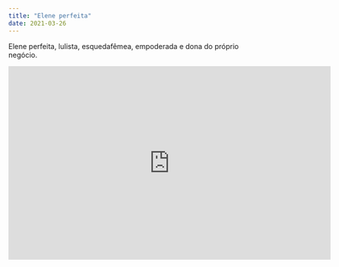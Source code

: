 ```yaml
---
title: "Elene perfeita"
date: 2021-03-26
---
```


Elene perfeita, lulista, esquedafêmea, empoderada e dona do próprio negócio.

<iframe width="640" height="385" src="https://youtu.be/xXU_z7fsnf0" frameborder="0" allow="autoplay; encrypted-media" allowfullscreen></iframe>
